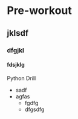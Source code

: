 # Pre-workout

## jklsdf

### dfgjkl

#### fdsjklg


Python Drill

* sadf
* agfas
  * fgdfg
  * dfgsdfg